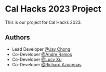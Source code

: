 
# Cal Hacks 2023 Project

This is our project for Cal Hacks 2023.


## Authors

- Lead Developer [@Jay Chong](https://github.com/Kizum1)
- Co-Developer [@Andre Ramos](https://github.com/raramos9)
- Co-Developer [@Lucy Xu](https://github.com/xxmlucy)
- Co-Developer [@Richard Azucenas](https://github.com/iRimpo)
